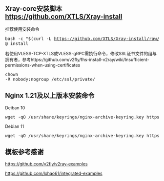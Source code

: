 ## Xray-core安装脚本 https://github.com/XTLS/Xray-install
推荐使用安装命令<pre>bash -c "$(curl -L https://github.com/XTLS/Xray-install/raw/main/install-release.sh)" @ install</pre>
若使用VLESS-TCP-XTLS或VLESS-gRPC需执行命令，修改SSL证书文件的组与拥有者，参考https://github.com/v2fly/fhs-install-v2ray/wiki/Insufficient-permissions-when-using-certificates<pre>chown -R nobody:nogroup /etc/ssl/private/</pre>

## Nginx 1.21及以上版本安装命令
Deiban 10
<pre>wget -qO /usr/share/keyrings/nginx-archive-keyring.key https://nginx.org/keys/nginx_signing.key && printf "deb [signed-by=/usr/share/keyrings/nginx-archive-keyring.key] https://nginx.org/packages/mainline/debian/ buster nginx" > /etc/apt/sources.list.d/sources.list && apt update -y && apt install -y nginx</pre>

Debian 11
<pre>wget -qO /usr/share/keyrings/nginx-archive-keyring.key https://nginx.org/keys/nginx_signing.key && printf "deb [signed-by=/usr/share/keyrings/nginx-archive-keyring.key] https://nginx.org/packages/mainline/debian/ bullseye nginx" > /etc/apt/sources.list.d/sources.list && apt update -y && apt install -y nginx</pre>
## 模板参考感谢
https://github.com/v2fly/v2ray-examples

https://github.com/lxhao61/integrated-examples
